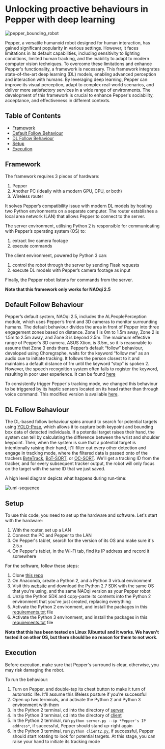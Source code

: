 # Unlocking proactive behaviours in Pepper with deep learning

![pepper_bounding_robot](https://github.com/Wjjay/pepper_DL/assets/91184540/5e6d4534-fb58-45b0-9d35-c19ffeaac063)

Pepper, a versatile humanoid robot designed for human interaction, has gained significant popularity in various settings. However, it faces limitations in its default capabilities, including sensitivity to lighting conditions, limited human tracking, and the inability to adapt to modern computer vision techniques. To overcome these limitations and enhance Pepper's functionality, a framework is necessary. This framework integrates state-of-the-art deep learning (DL) models, enabling advanced perception and interaction with humans. By leveraging deep learning, Pepper can improve its visual perception, adapt to complex real-world scenarios, and deliver more satisfactory services in a wide range of environments. The development of this framework is crucial to enhance Pepper's sociability, acceptance, and effectiveness in different contexts.

## Table of Contents

* [Framework](#framework)
* [Default Follow Behaviour](#default-follow-behaviour)
* [DL Follow Behaviour](#dl-follow-behaviour)
* [Setup](#setup)
* [Execution](#execution)

## Framework

The framework requires 3 pieces of hardware:
1. Pepper
2. Another PC (ideally with a modern GPU, CPU, or both)
3. Wireless router

It solves Pepper’s compatibility issue with modern DL models by hosting two Python environments on a separate computer. The router establishes a local area network (LAN) that allows Pepper to connect to the server. 

The server environment, utilising Python 2 is responsible for communicating with Pepper’s operating system (OS) to:

1. extract live camera footage
2. execute commands

The client environment, powered by Python 3 can: 

1. control the robot through the server by sending Flask requests 
2. execute DL models with Pepper’s camera footage as input

Finally, the Pepper robot listens for commands from the server.

**Note that this framework only works for NAOqi 2.5**

## Default Follow Behaviour

Pepper’s default system, NAOqi 2.5, includes the ALPeoplePerception module, which uses Pepper’s front and 3D cameras to monitor surrounding humans. The default behaviour divides the area in front of Pepper into three engagement zones based on distance. Zone 1 is 0m to 1.5m away, Zone 2 is 1.5m to 2.5m away, and Zone 3 is beyond 2.5m. The maximum effective range of Pepper’s 3D camera, ASUS Xtion, is 3.5m, so it is reasonable to assume that Zone 3 ends there. Pepper’s default “follow” behaviour, developed using Choregraphe, waits for the keyword “follow me” as an audio cue to initiate tracking. It follows the person closest to it and maintains a default distance of 1m until the keyword “stop” is spoken 2. However, the speech recognition system often fails to register the keyword, resulting in poor user experience. It can be found [here](https://github.com/Wjjay/pepper_DL/tree/pepper_flask/FollowCome2Me)

To consistently trigger Pepper's tracking mode, we changed this behaviour to be triggered by its haptic sensors located on its head rather than through voice command. This modified version is available [here](https://github.com/Wjjay/pepper_DL/tree/pepper_flask/FollowMeTap).

## DL Follow Behaviour

The DL-based follow behaviour spins around to search for potential targets using [YOLO-Pose](https://github.com/TexasInstruments/edgeai-yolov5/tree/yolo-pose), which allows it to capture both keypoint and bounding box data of detected individuals. If a potential target raises their hand, the system can tell by calculating the difference between the wrist and shoulder keypoint. Then, when the system is sure that a potential target is intentionally raising their hand, it'll filter out every other detection and engage in tracking mode, where the filtered data is passed onto of the trackers [ByteTrack](https://github.com/ifzhang/ByteTrack), [BoT-SORT](https://github.com/NirAharon/BoT-SORT), or [OC-SORT](https://github.com/noahcao/OC_SORT). We'll get a tracking ID from the tracker, and for every subsequent tracker output, the robot will only focus on the target with the same ID that we just saved.

A high level diagram depicts what happens during run-time:

![uml-sequence](https://github.com/Wjjay/pepper_DL/blob/pepper_flask/assets/imgs/dl_behaviour.png)

## Setup

To use this code, you need to set up the hardware and software. Let's start with the hardware:
1. With the router, set up a LAN
2. Connect the PC and Pepper to the LAN
3. On Pepper's tablet, search for the version of its OS and make sure it's 2.5.x
4. On Pepper's tablet, in the Wi-Fi tab, find its IP address and record it somewhere

For the software, follow these steps:
1. Clone [this repo](https://github.com/Wjjay/pepper_DL/tree/pepper_flask)
2. On Anaconda, create a Python 2, and a Python 3 virtual environment
3. Visit this [website](https://www.aldebaran.com/en/support/pepper-naoqi-2-9/downloads-softwares) and download the Python 2.7 SDK with the same OS that you're using, and the same NAOqi version as your Pepper robot
4. Unzip the Python SDK and copy-paste its contents into the Python 2 environment that you've just created, replacing everything
5. Activate the Python 2 environment, and install the packages in this [requirements.txt](https://github.com/Wjjay/pepper_DL/blob/pepper_flask/server/requirements.txt) file
6. Activate the Python 3 environment, and install the packages in this [requirements.txt](https://github.com/Wjjay/pepper_DL/blob/pepper_flask/client/requirements.txt) file

**Note that this has been tested on Linux (Ubuntu) and it works. We haven't tested it on other OS, but there should be no reason for them to not work.**

## Execution

Before execution, make sure that Pepper's surround is clear, otherwise, you may risk damaging the robot.

To run the behaviour:
1. Turn on Pepper, and double-tap its chest button to make it turn of automatic life. It'll assume this lifeless posture if you're successful
2. Open up two terminals, and activate the Python 2 and Python 3 environment with them
3. In the Python 2 terminal, cd into the directory of [server](https://github.com/Wjjay/pepper_DL/tree/pepper_flask/server)
4. In the Python 3 terminal, cd into the directory of [client](https://github.com/Wjjay/pepper_DL/tree/pepper_flask/client)
5. In the Python 2 terminal, run `python server.py --ip *Pepper's IP address*`, if successful, Pepper should stand up-right again
6. In the Python 3 terminal, run `python client2.py`, if successful, Pepper should start rotating to look for potential targets. At this stage, you can raise your hand to initiate its tracking mode
